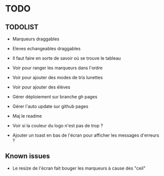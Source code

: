 # TODO

## TODOLIST

- Marqueurs draggables
- Eleves echangeables draggables

- Il faut faire en sorte de savoir où se trouve le tableau
- Voir pour ranger les marqueurs dans l'ordre
- Voir pour ajouter des modes de tris lunettes
- Voir pour ajouter des élèves


- Gérer déploiement sur branche gh pages
- Gérer l'auto update sur github pages
- Maj le readme

- Voir si la couleur du logo n'est pas de trop ?
- Ajouter un toast en bas de l'écran pour afficher les messages d'erreurs ?


## Known issues

- Le resize de l'écran fait bouger les marqueurs à cause des "ceil"